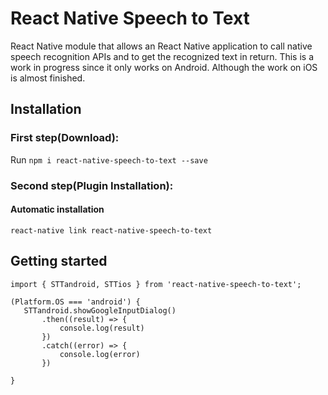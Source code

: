 # React Native Speech to Text

React Native module that allows an React Native application to call native speech recognition APIs and to get the recognized text in return. This is a work in progress since it only works on Android. Although the work on iOS is almost finished.

## Installation

### First step(Download):
Run `npm i react-native-speech-to-text --save`

### Second step(Plugin Installation):

#### Automatic installation

`react-native link react-native-speech-to-text`

## Getting started  

`import { STTandroid, STTios } from 'react-native-speech-to-text';`

```
(Platform.OS === 'android') {
   STTandroid.showGoogleInputDialog()
       .then((result) => {
           console.log(result)
       })
       .catch((error) => {
           console.log(error)
       })

} 